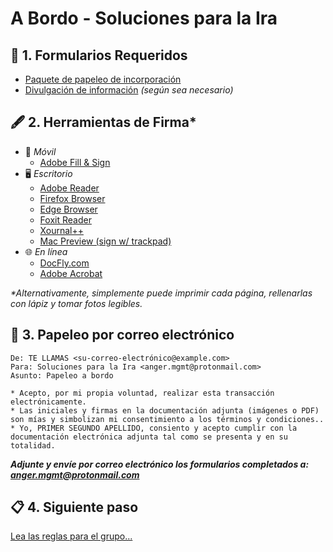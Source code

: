 A Bordo - Soluciones para la Ira
================================


📄 1. Formularios Requeridos
----------------------------

* [Paquete de papeleo de incorporación](https://github.com/AngerSolutions/angersolutions.github.io/raw/main/onboard/Onboarding-AngerSolutions.pdf)
* [Divulgación de información](https://github.com/AngerSolutions/angersolutions.github.io/raw/main/onboard/ROI-AngerSolutions.pdf) _(según sea necesario)_


🖋️ 2. Herramientas de Firma*
----------------------------

* 📱 _Móvil_
    - [Adobe Fill & Sign](https://www.adobe.com/mx/acrobat/mobile/fill-sign-pdfs.html)
* 🖥️ _Escritorio_
    - [Adobe Reader](https://get.adobe.com/reader)
    - [Firefox Browser](https://www.mozilla.org/es-MX/firefox/new/)
    - [Edge Browser](https://www.microsoft.com/es-mx/edge/download)
    - [Foxit Reader](https://www.foxit.com/es-la/pdf-reader/)
    - [Xournal++](https://xournalpp.github.io/)
    - [Mac Preview (sign w/ trackpad)](https://support.apple.com/es-mx/guide/preview/welcome/mac)
* 🌐 _En línea_
    - [DocFly.com](https://www.docfly.com/sign-pdf)
    - [Adobe Acrobat](https://www.adobe.com/mx/acrobat/online/sign-pdf.html)

_*Alternativamente, simplemente puede imprimir cada página, rellenarlas con lápiz y tomar fotos legibles._


📨 3. Papeleo por correo electrónico
------------------------------------

    De: TE LLAMAS <su-correo-electrónico@example.com>
    Para: Soluciones para la Ira <anger.mgmt@protonmail.com>
    Asunto: Papeleo a bordo

    * Acepto, por mi propia voluntad, realizar esta transacción electrónicamente.
    * Las iniciales y firmas en la documentación adjunta (imágenes o PDF) son mías y simbolizan mi consentimiento a los términos y condiciones..
    * Yo, PRIMER SEGUNDO APELLIDO, consiento y acepto cumplir con la documentación electrónica adjunta tal como se presenta y en su totalidad.


_**Adjunte y envíe por correo electrónico los formularios completados a: <anger.mgmt@protonmail.com>**_


📋 4. Siguiente paso
--------------------

[Lea las reglas para el grupo...](https://angersolutions.github.io/rules/index.es.html)

